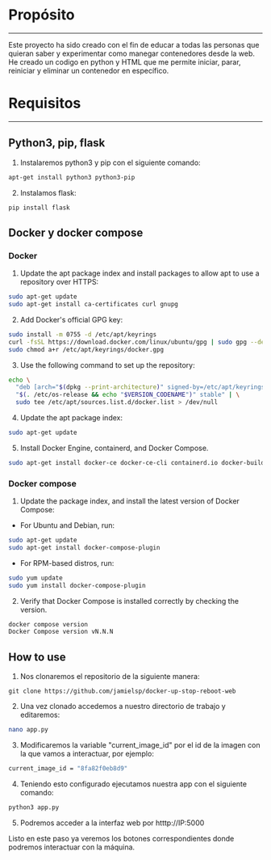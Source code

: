 # Propósito

------------------------
Este proyecto ha sido creado con el fin de educar a todas las personas que quieran saber y experimentar como manegar contenedores desde la web. He creado un codigo en python y HTML que me permite iniciar, parar, reiniciar y eliminar un contenedor en específico. 

# Requisitos
--------------------------

## Python3, pip, flask
1. Instalaremos python3 y pip con el siguiente comando:
```bash
apt-get install python3 python3-pip
```
2. Instalamos flask:
```bash
pip install flask
```

## Docker y docker compose 
### Docker
1. Update the apt package index and install packages to allow apt to use a repository over HTTPS:
```bash
sudo apt-get update
sudo apt-get install ca-certificates curl gnupg
```

2. Add Docker's official GPG key:
```bash
sudo install -m 0755 -d /etc/apt/keyrings
curl -fsSL https://download.docker.com/linux/ubuntu/gpg | sudo gpg --dearmor -o /etc/apt/keyrings/docker.gpg
sudo chmod a+r /etc/apt/keyrings/docker.gpg
```

3. Use the following command to set up the repository:
```bash
echo \
  "deb [arch="$(dpkg --print-architecture)" signed-by=/etc/apt/keyrings/docker.gpg] https://download.docker.com/linux/ubuntu \
  "$(. /etc/os-release && echo "$VERSION_CODENAME")" stable" | \
  sudo tee /etc/apt/sources.list.d/docker.list > /dev/null
```

4. Update the apt package index:
```bash
sudo apt-get update
```

5. Install Docker Engine, containerd, and Docker Compose.
```bash
sudo apt-get install docker-ce docker-ce-cli containerd.io docker-buildx-plugin docker-compose-plugin
```
### Docker compose
1. Update the package index, and install the latest version of Docker Compose:
 - For Ubuntu and Debian, run:
```bash
sudo apt-get update
sudo apt-get install docker-compose-plugin
```
- For RPM-based distros, run:
```bash
sudo yum update
sudo yum install docker-compose-plugin
```

2. Verify that Docker Compose is installed correctly by checking the version.
```bash
docker compose version
Docker Compose version vN.N.N
```



## How to use

1. Nos clonaremos el repositorio de la siguiente manera: 

```bas
git clone https://github.com/jamielsp/docker-up-stop-reboot-web
```

2. Una vez clonado accedemos a nuestro directorio de trabajo y editaremos:

```bash
nano app.py
```

3. Modificaremos la variable "current_image_id" por el id de la imagen con la que vamos a interactuar, por ejemplo:

```bash
current_image_id = "8fa82f0eb8d9"
```

4. Teniendo esto configurado ejecutamos nuestra app con el siguiente comando:

```bash
python3 app.py
```

5. Podremos acceder a la interfaz web por htttp://IP:5000

Listo en este paso ya veremos los botones correspondientes donde podremos interactuar con la máquina.
